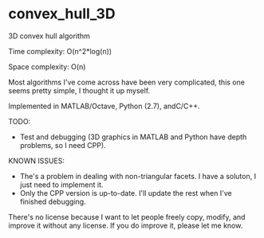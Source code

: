 convex_hull_3D
==============

3D convex hull algorithm


Time complexity:  O(n^2*log(n))

Space complexity: O(n)


Most algorithms I've come across have been very complicated, this one seems pretty simple, I thought it up myself.


Implemented in MATLAB/Octave, Python (2.7), andC/C++.

TODO:
- Test and debugging (3D graphics in MATLAB and Python have depth problems, so I need CPP).

KNOWN ISSUES:
- The's a problem in dealing with non-triangular facets. I have a soluton, I just need to implement it.
- Only the CPP version is up-to-date. I'll update the rest when I've finished debugging.

There's no license because I want to let people freely copy, modify, and improve it without any license. If you do improve it, please let me know.
